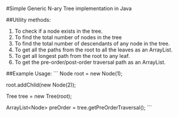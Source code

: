 #Simple Generic N-ary Tree implementation in Java

##Utility methods:

1) To check if a node exists in the tree.
2) To find the total number of nodes in the tree
3) To find the total number of descendants of any node in the tree.
4) To get all the paths from the root to all the leaves as an ArrayList.
5) To get all longest path from the root to any leaf.
6) To get the pre-order/post-order traversal path as an ArrayList.

##Example Usage:
´´´
Node<Integer> root = new Node<Integer>(1);

root.addChild(new Node<Integer>(2));

Tree<Integer> tree = new Tree<Integer>(root);

ArrayList<Node<Integer>> preOrder = tree.getPreOrderTraversal();
´´´
